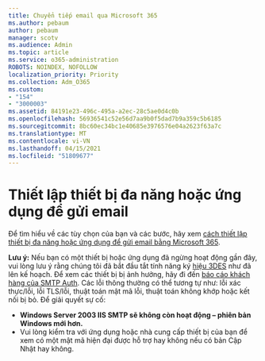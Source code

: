 ```yaml
---
title: Chuyển tiếp email qua Microsoft 365
ms.author: pebaum
author: pebaum
manager: scotv
ms.audience: Admin
ms.topic: article
ms.service: o365-administration
ROBOTS: NOINDEX, NOFOLLOW
localization_priority: Priority
ms.collection: Adm_O365
ms.custom:
- "154"
- "3000003"
ms.assetid: 84191e23-496c-495a-a2ec-28c5ae0d4c0b
ms.openlocfilehash: 56936541c52e56d7aa9b0f5dad7b9a359c5b6185
ms.sourcegitcommit: 8bc60ec34bc1e40685e3976576e04a2623f63a7c
ms.translationtype: MT
ms.contentlocale: vi-VN
ms.lasthandoff: 04/15/2021
ms.locfileid: "51809677"
---
```

# <a name="set-up-a-multifunction-device-or-application-to-send-email"></a>Thiết lập thiết bị đa năng hoặc ứng dụng để gửi email

Để tìm hiểu về các tùy chọn của bạn và các bước, hãy xem [cách thiết lập thiết bị đa năng hoặc ứng dụng để gửi email bằng Microsoft 365](https://docs.microsoft.com/Exchange/mail-flow-best-practices/how-to-set-up-a-multifunction-device-or-application-to-send-email-using-microsoft-365-or-office-365).
  
**Lưu ý:** Nếu bạn có một thiết bị hoặc ứng dụng đã ngừng hoạt động gần đây, vui lòng lưu ý rằng chúng tôi đã bắt đầu tắt tính năng ký [hiệu 3DES](https://docs.microsoft.com/microsoft-365/compliance/technical-reference-details-about-encryption) như đã lên kế hoạch. Để xem các thiết bị bị ảnh hưởng, hãy đi đến [báo cáo khách hàng của SMTP Auth](https://protection.office.com/mailflow/dashboard). Các lỗi thông thường có thể tương tự như: lỗi xác thực/lỗi, lỗi TLS/lỗi, thuật toán mật mã lỗi, thuật toán không khớp hoặc kết nối bị bỏ. Để giải quyết sự cố:

 - **Windows Server 2003 IIS SMTP sẽ không còn hoạt động – phiên bản Windows mới hơn.**  
 - Vui lòng kiểm tra với ứng dụng hoặc nhà cung cấp thiết bị của bạn để xem có một mật mã hiện đại được hỗ trợ hay không nếu có bản Cập Nhật hay không.
